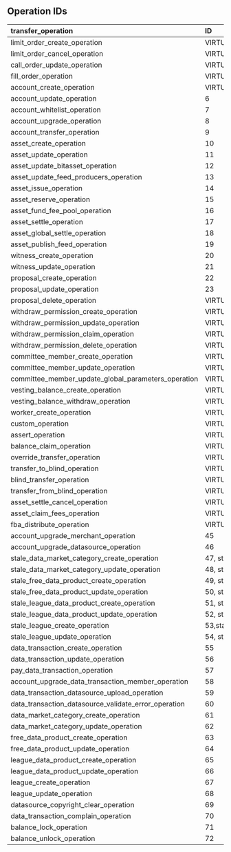 ## Operation IDs

| transfer\_operation |ID |
| :--- | :--- |
| limit\_order\_create\_operation | VIRTUAL |
| limit\_order\_cancel\_operation | VIRTUAL |
| call\_order\_update\_operation | VIRTUAL |
| fill\_order\_operation |   VIRTUAL |
| account\_create\_operation | VIRTUAL|
| account\_update\_operation | 6 |
| account\_whitelist\_operation | 7 |
| account\_upgrade\_operation | 8 |
| account\_transfer\_operation | 9 |
| asset\_create\_operation | 10 |
| asset\_update\_operation | 11 |
| asset\_update\_bitasset\_operation | 12 |
| asset\_update\_feed\_producers\_operation | 13 |
| asset\_issue\_operation | 14 |
| asset\_reserve\_operation | 15 |
| asset\_fund\_fee\_pool\_operation | 16 |
| asset\_settle\_operation | 17 |
| asset\_global\_settle\_operation | 18 |
| asset\_publish\_feed\_operation | 19 |
| witness\_create\_operation | 20 |
| witness\_update\_operation | 21 |
| proposal\_create\_operation | 22 |
| proposal\_update\_operation | 23 |
| proposal\_delete\_operation | VIRTUAL |
| withdraw\_permission\_create\_operation | VIRTUAL |
| withdraw\_permission\_update\_operation | VIRTUAL |
| withdraw\_permission\_claim\_operation | VIRTUAL |
| withdraw\_permission\_delete\_operation | VIRTUAL |
| committee\_member\_create\_operation | VIRTUAL |
| committee\_member\_update\_operation |VIRTUAL|
| committee\_member\_update\_global\_parameters\_operation | VIRTUAL |
| vesting\_balance\_create\_operation |VIRTUAL |
| vesting\_balance\_withdraw\_operation | VIRTUAL |
| worker\_create\_operation | VIRTUAL |
| custom\_operation | VIRTUAL |
| assert\_operation | VIRTUAL |
| balance\_claim\_operation | VIRTUAL |
| override\_transfer\_operation | VIRTUAL |
| transfer\_to\_blind\_operation | VIRTUAL |
| blind\_transfer\_operation | VIRTUAL |
| transfer\_from\_blind\_operation | VIRTUAL |
| asset\_settle\_cancel\_operation | VIRTUAL |
| asset\_claim\_fees\_operation |VIRTUAL|
| fba\_distribute\_operation | VIRTUAL |
| account\_upgrade\_merchant\_operation | 45 |
| account\_upgrade\_datasource\_operation | 46 |
| stale\_data\_market\_category\_create\_operation |47, stale |
| stale\_data\_market\_category\_update\_operation |48, stale |
| stale\_free\_data\_product\_create\_operation|49, stale |
| stale\_free\_data\_product\_update\_operation|50, stale |
| stale\_league\_data\_product\_create\_operation | 51, stale |
| stale\_league\_data\_product\_update\_operation | 52, stale |
| stale\_league\_create\_operation | 53,stale |
|stale_league_update_operation| 54, stale |
| data\_transaction\_create\_operation | 55 |
| data\_transaction\_update\_operation | 56 |
| pay\_data\_transaction\_operation | 57 |
| account\_upgrade\_data\_transaction\_member\_operation | 58 |
| data\_transaction\_datasource\_upload\_operation |  59 |
| data\_transaction\_datasource\_validate\_error\_operation | 60 |
| data\_market\_category\_create\_operation | 61 |
| data\_market\_category\_update\_operation | 62 |
| free\_data\_product\_create\_operation |63 |
| free\_data\_product\_update\_operation |  64 |
| league\_data\_product\_create\_operation | 65 |
| league\_data\_product\_update\_operation | 66 |
| league\_create\_operation | 67 |
| league\_update\_operation | 68 |
| datasource\_copyright\_clear\_operation | 69 |
| data\_transaction\_complain\_operation | 70 |
| balance\_lock\_operation | 71 |
| balance\_unlock\_operation | 72 |


  


